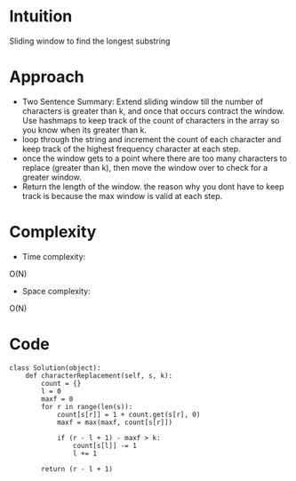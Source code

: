 # Intuition
<!-- Describe your first thoughts on how to solve this problem. -->
Sliding window to find the longest substring

# Approach
<!-- Describe your approach to solving the problem. -->
* Two Sentence Summary: Extend sliding window till the number of characters is greater than k, and once that occurs contract the window. Use hashmaps to keep track of the count of characters in the array so you know when its greater than k.
* loop through the string and increment the count of each character and keep track of the highest frequency character at each step.
* once the window gets to a point where there are too many characters to replace (greater than k), then move the window over to check for a greater window.
* Return the length of the window. the reason why you dont have to keep track is because the max window is valid at each step.

# Complexity
- Time complexity:
<!-- Add your time complexity here, e.g. $$O(n)$$ -->
O(N)

- Space complexity:
<!-- Add your space complexity here, e.g. $$O(n)$$ -->
O(N)

# Code
```
class Solution(object):
    def characterReplacement(self, s, k):
        count = {}
        l = 0
        maxf = 0
        for r in range(len(s)):
            count[s[r]] = 1 + count.get(s[r], 0)
            maxf = max(maxf, count[s[r]])

            if (r - l + 1) - maxf > k:
                count[s[l]] -= 1
                l += 1

        return (r - l + 1)


        
```